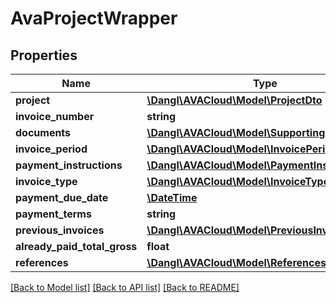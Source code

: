 # AvaProjectWrapper

## Properties
Name | Type | Description | Notes
------------ | ------------- | ------------- | -------------
**project** | [**\Dangl\AVACloud\Model\ProjectDto**](ProjectDto.md) |  | 
**invoice_number** | **string** |  | [optional] 
**documents** | [**\Dangl\AVACloud\Model\SupportingDocument[]**](SupportingDocument.md) |  | [optional] 
**invoice_period** | [**\Dangl\AVACloud\Model\InvoicePeriod**](InvoicePeriod.md) |  | [optional] 
**payment_instructions** | [**\Dangl\AVACloud\Model\PaymentInstructions**](PaymentInstructions.md) |  | [optional] 
**invoice_type** | [**\Dangl\AVACloud\Model\InvoiceType**](InvoiceType.md) |  | 
**payment_due_date** | [**\DateTime**](\DateTime.md) |  | [optional] 
**payment_terms** | **string** |  | [optional] 
**previous_invoices** | [**\Dangl\AVACloud\Model\PreviousInvoice[]**](PreviousInvoice.md) |  | [optional] 
**already_paid_total_gross** | **float** |  | 
**references** | [**\Dangl\AVACloud\Model\References**](References.md) |  | [optional] 

[[Back to Model list]](../README.md#documentation-for-models) [[Back to API list]](../README.md#documentation-for-api-endpoints) [[Back to README]](../README.md)


